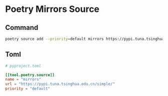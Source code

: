 # Poetry Mirrors Source

## Command

```bash
poetry source add --priority=default mirrors https://pypi.tuna.tsinghua.edu.cn/simple/
```

## Toml

```toml
# pyproject.toml

[[tool.poetry.source]]
name = "mirrors"
url = "https://pypi.tuna.tsinghua.edu.cn/simple/"
priority = "default"
```
